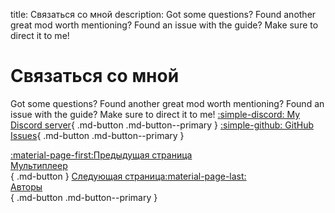 title: Связаться со мной
description: Got some questions? Found another great mod worth mentioning? Found an issue with the guide? Make sure to direct it to me!

# Связаться со мной
Got some questions? Found another great mod worth mentioning? Found an issue with the guide? Make sure to direct it to me!
[:simple-discord: My Discord server](https://discord.gg/zwmsQqExbQ){ .md-button .md-button--primary } [:simple-github: GitHub Issues](https://github.com/gillian-guide/gillian-guide.github.io/issues){ .md-button .md-button--primary }

[:material-page-first:Предыдущая страница <br>Мультиплеер</br>](multiplayer.md){ .md-button } [Следующая страница:material-page-last: <br>Авторы</br>](credits.md){ .md-button .md-button--primary }